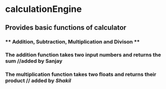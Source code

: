# calculationEngine

## **Provides basic functions of calculator**
### ** Addition, Subtraction, Multiplication and Divison **
### The addition function takes two input numbers and returns the sum //added by Sanjay
### The multiplication function takes two floats and returns their product // added by ***Shakil***
